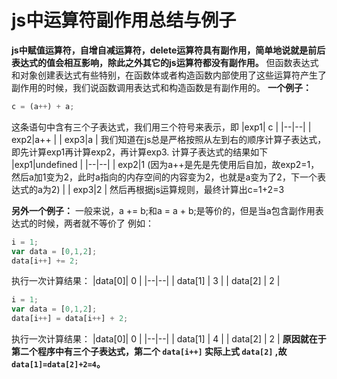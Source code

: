 # js中运算符副作用总结与例子

﻿**js中赋值运算符，自增自减运算符，delete运算符具有副作用，简单地说就是前后表达式的值会相互影响，除此之外其它的js运算符都没有副作用。**
但函数表达式和对象创建表达式有些特别，在函数体或者构造函数内部使用了这些运算符产生了副作用的时候，我们说函数调用表达式和构造函数是有副作用的。
**一个例子：**

```js
c = (a++) + a;
```
这条语句中含有三个子表达式，我们用三个符号来表示，即
|exp1| c |
|--|--|
|  exp2|a++  |
|  exp3|a  |
我们知道在js总是严格按照从左到右的顺序计算子表达式，即先计算exp1再计算exp2，再计算exp3.
计算子表达式的结果如下
|exp1|undefined  |
|--|--|
|  exp2|1 (因为a++是先是先使用后自加，故exp2=1，然后a加1变为2，此时a指向的内存空间的内容变为2，也就是a变为了2，下一个表达式的a为2) |
|  exp3|2  |
然后再根据js运算规则，最终计算出c=1+2=3

**另外一个例子：**
一般来说，a += b;和a = a + b;是等价的，但是当a包含副作用表达式的时候，两者就不等价了
例如：

```js
i = 1;
var data = [0,1,2];
data[i++] += 2; 
```
执行一次计算结果：
|data[0]| 0 |
|--|--|
| data[1] | 3 |
| data[2] | 2 |

```js
i = 1;
var data = [0,1,2];
data[i++] = data[i++] + 2; 
```
执行一次计算结果：
|data[0]| 0 |
|--|--|
| data[1] | 4 |
| data[2] | 2 |
**原因就在于第二个程序中有三个子表达式，第二个 `data[i++]` 实际上式 `data[2]` ,故`data[1]=data[2]+2=4`。**


